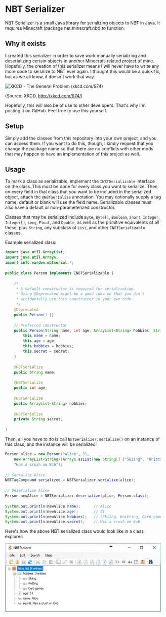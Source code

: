 # NBT Serializer
NBT Serializer is a small Java library for serializing objects to NBT in Java. It requires Minecraft (package net.minecraft.nbt) to function.

## Why it exists
I created this serializer in order to save work manually serializing and deserializing certain objects in another Minecraft-related project of mine. Hopefully, the creation of this serializer means I will never have to write any more code to serialize to NBT ever again. I thought this would be a quick fix, but as we all know, it doesn't work that way.

![XKCD - The General Problem (xkcd.com/974)](http://imgs.xkcd.com/comics/the_general_problem.png)

(Source: XKCD, http://xkcd.com/974/)

Hopefully, this will also be of use to other developers. That's why I'm posting it on GitHub. Feel free to use this yourself.

## Setup
Simply add the classes from this repository into your own project, and you can access them. If you want to do this, though, I kindly request that you change the package name so that there are no conflicts with other mods that may happen to have an implementation of this project as well.

## Usage
To mark a class as serializable, implement the `INBTSerializable` interface on the class. This must be done for every class you want to serialize. Then, on every field in that class that you want to be included in the serialized object, attach the `@NBTSerialize` annotation. You may optionally supply a tag name; default or blank will use the field name. Serializable classes must also have a default or non-parameterized constructor.

Classes that may be serialized include `Byte`, `Byte[]`, `Boolean`, `Short`, `Integer`, `Integer[]`, `Long`, `Float`, and `Double`, as well as the primitive equivalents of all these, plus `String`, any subclass of `List`, and other `INBTSerializable` classes.

Example serialized class:

```java
import java.util.ArrayList;
import java.util.Arrays;
import info.varden.nbtserial.*;

public class Person implements INBTSerializable {
    
    /* 
     * A default constructor is required for serialization.
     * Using @Deprecated might be a good idea so that you don't
     * accidentally use this constructor in your own code.
     */
    @Deprecated
    public Person() {}
    
    // Preferred constructor
    public Person(String name, int age, ArrayList<String> hobbies, String secret) {
        this.name = name;
        this.age = age;
        this.hobbies = hobbies;
        this.secret = secret;
    }
    
    @NBTSerialize
    public String name;
    
    @NBTSerialize
    public int age;
    
    @NBTSerialize
    public ArrayList<String> hobbies;
    
    @NBTSerialize
    private String secret;
    
}
```

Then, all you have to do is call `NBTSerializer.serialize()` on an instance of this class, and the instance will be serialized!

```java
Person alice = new Person("Alice", 31,
    new ArrayList<String>(Arrays.asList(new String[] {"Skiing", "Knitting", "Card games"})),
    "Has a crush on Bob");

// Serialize Alice
NBTTagCompound serialized = NBTSerializer.serialize(alice);

// Deserialize Alice
Person newAlice = NBTSerializer.deserialize(alice, Person.class);

System.out.println(newAlice.name);      // Alice
System.out.println(newAlice.age);       // 31
System.out.println(newAlice.hobbies);   // [Skiing, Knitting, Card games]
System.out.println(newAlice.secret);    // Has a crush on Bob
```

Here's how the above NBT serialized class would look like in a class explorer:

![Alice.nbt viewed in NBTExplorer](https://raw.githubusercontent.com/bilde2910/NBT-Serializer/master/docs/result.png)
